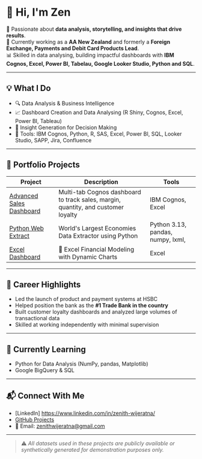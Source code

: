 # 👋 Hi, I'm Zen

🎯 Passionate about **data analysis, storytelling, and insights that drive results**.  
💼 Currently working as a **AA New Zealand** and formerly a **Foreign Exchange, Payments and Debit Card Products Lead**.  
📊 Skilled in data analysing, building impactful dashboards with **IBM Cognos, Excel, Power BI, Tabelau, Google Looker Studio, Python and SQL**.

---

## 💡 What I Do

- 🔍 Data Analysis & Business Intelligence
- 📈 Dashboard Creation and Data Analysing (R Shiny, Cognos, Excel, Power BI, Tableau)
- 🧠 Insight Generation for Decision Making
- 🧰 Tools: IBM Cognos, Python, R, SAS, Excel, Power BI, SQL, Looker Studio, SAPP, Jira, Confluence 

---

## 📌 Portfolio Projects

| Project | Description | Tools |
|--------|-------------|-------|
| [Advanced Sales Dashboard](https://github.com/zentihwijeratna/advanced-cognos-sales-dashboard) | Multi-tab Cognos dashboard to track sales, margin, quantity, and customer loyalty | IBM Cognos, Excel |
| [Python Web Extract](https://github.com/zentihwijeratna/-Top-10-Largest-Economies-Nominal-GDP-) | World's Largest Economies Data Extractor using Python | Python 3.13, pandas, numpy, lxml, |
| [Excel Dashboard](https://github.com/zentihwijeratna/Bright-Retail-Sales-Data-) | 🧮 Excel Financial Modeling with Dynamic Charts | Excel |

---

## 🚀 Career Highlights

- Led the launch of product and payment systems at HSBC
- Helped position the bank as the **#1 Trade Bank in the country**
- Built customer loyalty dashboards and analyzed large volumes of transactional data
- Skilled at working independently with minimal supervision

---

## 🌱 Currently Learning
- Python for Data Analysis (NumPy, pandas, Matplotlib)
- Google BigQuery & SQL

---

## 📬 Connect With Me

- [LinkedIn] https://www.linkedin.com/in/zenith-wijeratna/ 
- [GitHub Projects](https://github.com/zentihwijeratna)
- 📧 Email: zenithwijeratna@gmail.com

---

> ⚠️ *All datasets used in these projects are publicly available or synthetically generated for demonstration purposes only.*


<!---
zentihwijeratna/zentihwijeratna is a ✨ special ✨ repository because its `README.md` (this file) appears on your GitHub profile.
You can click the Preview link to take a look at your changes.
--->

